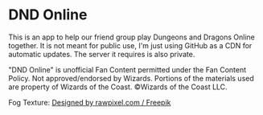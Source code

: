 # DND Online
This is an app to help our friend group play Dungeons and Dragons Online together. It is not meant for public use, I'm just using GitHub as a CDN for automatic updates.
The server it requires is also private.

"DND Online" is unofficial Fan Content permitted under the Fan Content Policy. Not approved/endorsed by Wizards. Portions of the materials used are property of Wizards of the Coast. ©Wizards of the Coast LLC.

Fog Texture: <a href="http://www.freepik.com">Designed by rawpixel.com / Freepik</a>